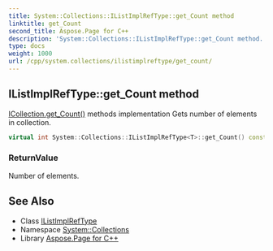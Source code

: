 ```yaml
---
title: System::Collections::IListImplRefType::get_Count method
linktitle: get_Count
second_title: Aspose.Page for C++
description: 'System::Collections::IListImplRefType::get_Count method. ICollection.get_Count() methods implementation Gets number of elements in collection in C++.'
type: docs
weight: 1000
url: /cpp/system.collections/ilistimplreftype/get_count/
---
```

## IListImplRefType::get_Count method


[ICollection.get_Count()](../../icollection/get_count/) methods implementation Gets number of elements in collection.

```cpp
virtual int System::Collections::IListImplRefType<T>::get_Count() const override
```


### ReturnValue

Number of elements.

## See Also

* Class [IListImplRefType](../)
* Namespace [System::Collections](../../)
* Library [Aspose.Page for C++](../../../)
